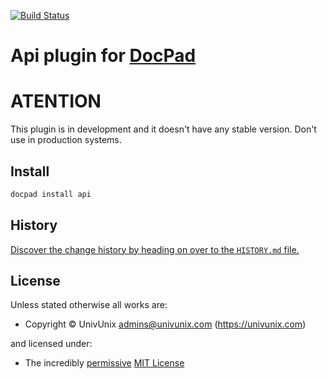 [![Build Status](https://travis-ci.org/UnivUnix/docpad-plugin-api.svg?branch=master)](https://travis-ci.org/UnivUnix/docpad-plugin-api)


# Api plugin for [DocPad](http://docpad.org)

# ATENTION

This plugin is in development and it doesn't have any stable version. Don't use in production systems.

<!-- INSTALL/ -->

## Install

``` bash
docpad install api
```

<!-- /INSTALL -->


<!-- HISTORY/ -->

## History
[Discover the change history by heading on over to the `HISTORY.md` file.](https://github.com/univunix/docpad-plugin-api/blob/master/HISTORY.md#files)

<!-- /HISTORY -->


<!-- LICENSE/ -->

## License

Unless stated otherwise all works are:

- Copyright &copy; UnivUnix <admins@univunix.com> (https://univunix.com)

and licensed under:

- The incredibly [permissive](http://en.wikipedia.org/wiki/Permissive_free_software_licence) [MIT License](http://opensource.org/licenses/mit-license.php)

<!-- /LICENSE -->
